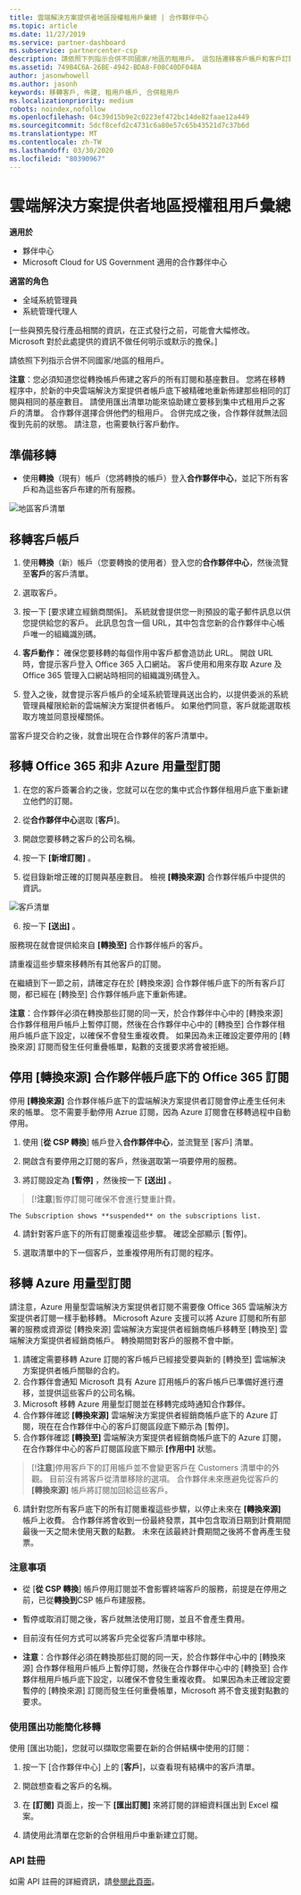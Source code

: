 ```yaml
---
title: 雲端解決方案提供者地區授權租用戶彙總 | 合作夥伴中心
ms.topic: article
ms.date: 11/27/2019
ms.service: partner-dashboard
ms.subservice: partnercenter-csp
description: 請依照下列指示合併不同國家/地區的租用戶。 這包括遷移客戶帳戶和客戶訂閱的步驟。
ms.assetid: 749B4C6A-26BE-4942-BDA8-F08C40DF048A
author: jasonwhowell
ms.author: jasonh
keywords: 移轉客戶, 佈建, 租用戶帳戶, 合併租用戶
ms.localizationpriority: medium
robots: noindex,nofollow
ms.openlocfilehash: 04c39d15b9e2c0223ef472bc14de82faae12a449
ms.sourcegitcommit: 5dcf8cefd2c4731c6a80e57c65b43521d7c37b6d
ms.translationtype: MT
ms.contentlocale: zh-TW
ms.lasthandoff: 03/30/2020
ms.locfileid: "80390967"
---
```

# <a name="csp-regional-authorization-tenant-consolidation"></a>雲端解決方案提供者地區授權租用戶彙總

**適用於**

-  夥伴中心
-  Microsoft Cloud for US Government 適用的合作夥伴中心

**適當的角色**

- 全域系統管理員
- 系統管理代理人

\[一些與預先發行產品相關的資訊，在正式發行之前，可能會大幅修改。 Microsoft 對於此處提供的資訊不做任何明示或默示的擔保。\]

請依照下列指示合併不同國家/地區的租用戶。

**注意**：您必須知道您從轉換帳戶佈建之客戶的所有訂閱和基座數目。 您將在移轉程序中，於新的中央雲端解決方案提供者帳戶底下被精確地重新佈建那些相同的訂閱與相同的基座數目。 請使用匯出清單功能來協助建立要移到集中式租用戶之客戶的清單。 合作夥伴選擇合併他們的租用戶。 合併完成之後，合作夥伴就無法回復到先前的狀態。 請注意，也需要執行客戶動作。



## <a name="prepare-for-migration"></a>準備移轉


-   使用**轉換**（現有）帳戶（您將轉換的帳戶）登入**合作夥伴中心**，並記下所有客戶和為這些客戶布建的所有服務。

![地區客戶清單](images/regionalcustomer1.png)

## <a name="migrate-customer-accounts"></a>移轉客戶帳戶


1.  使用**轉換**（新）帳戶（您要轉換的使用者）登入您的**合作夥伴中心**，然後流覽至**客戶**的客戶清單。

2.  選取客戶。

3.  按一下 \[要求建立經銷商關係\]。 系統就會提供您一則預設的電子郵件訊息以供您提供給您的客戶。 此訊息包含一個 URL，其中包含您新的合作夥伴中心帳戶唯一的組織識別碼。

4.  **客戶動作：** 確保您要移轉的每個作用中客戶都會造訪此 URL。 開啟 URL 時，會提示客戶登入 Office 365 入口網站。 客戶使用和用來存取 Azure 及 Office 365 管理入口網站時相同的組織識別碼登入。

5.  登入之後，就會提示客戶帳戶的全域系統管理員送出合約，以提供委派的系統管理員權限給新的雲端解決方案提供者帳戶。 如果他們同意，客戶就能選取核取方塊並同意授權關係。

當客戶提交合約之後，就會出現在合作夥伴的客戶清單中。

## <a name="migrating-office-365-and-non-azure-usage-based-subscriptions"></a>移轉 Office 365 和非 Azure 用量型訂閱


1.  在您的客戶簽署合約之後，您就可以在您的集中式合作夥伴租用戶底下重新建立他們的訂閱。

2.  從**合作夥伴中心**選取 [**客戶**]。

3.  開啟您要移轉之客戶的公司名稱。

4.  按一下 **\[新增訂閱\]** 。

5.  從目錄新增正確的訂閱與基座數目。 檢視 **\[轉換來源\]** 合作夥伴帳戶中提供的資訊。

![客戶清單](images/regionalcustomer2.png)

6.  按一下 **\[送出\]** 。

服務現在就會提供給來自 **\[轉換至\]** 合作夥伴帳戶的客戶。

請重複這些步驟來移轉所有其他客戶的訂閱。

在繼續到下一節之前，請確定存在於 \[轉換來源\] 合作夥伴帳戶底下的所有客戶訂閱，都已經在 \[轉換至\] 合作夥伴帳戶底下重新佈建。

**注意**：合作夥伴必須在轉換那些訂閱的同一天，於合作夥伴中心中的 \[轉換來源\] 合作夥伴租用戶帳戶上暫停訂閱，然後在合作夥伴中心中的 \[轉換至\] 合作夥伴租用戶帳戶底下設定，以確保不會發生重複收費。 如果因為未正確設定要停用的 \[轉換來源\] 訂閱而發生任何重疊帳單，點數的支援要求將會被拒絕。



## <a name="disabling-the-office-365-subscriptions-under-the-transitioning-from-partner-account"></a>停用 \[轉換來源\] 合作夥伴帳戶底下的 Office 365 訂閱


停用 **\[轉換來源\]** 合作夥伴帳戶底下的雲端解決方案提供者訂閱會停止產生任何未來的帳單。 您不需要手動停用 Azrue 訂閱，因為 Azure 訂閱會在移轉過程中自動停用。

1.  使用 [**從 CSP 轉換**] 帳戶登入**合作夥伴中心**，並流覽至 [客戶] 清單。

2.  開啟含有要停用之訂閱的客戶，然後選取第一項要停用的服務。
3.  將訂閱設定為 **\[暫停\]** ，然後按一下 **\[送出\]** 。

 >[!**注意**]暫停訂閱可確保不會進行雙重計費。



~~~
The Subscription shows **suspended** on the subscriptions list.
~~~

4.  請針對客戶底下的所有訂閱重複這些步驟。 確認全部顯示 \[暫停\]。

5.  選取清單中的下一個客戶，並重複停用所有訂閱的程序。

## <a name="migrating-azure-usage-based-subscriptions"></a>移轉 Azure 用量型訂閱


請注意，Azure 用量型雲端解決方案提供者訂閱不需要像 Office 365 雲端解決方案提供者訂閱一樣手動移轉。 Microsoft Azure 支援可以將 Azure 訂閱和所有部署的服務或資源從 \[轉換來源\] 雲端解決方案提供者經銷商帳戶移轉至 \[轉換至\] 雲端解決方案提供者經銷商帳戶。 轉換期間對客戶的服務不會中斷。

1.  請確定需要移轉 Azure 訂閱的客戶帳戶已經接受要與新的 \[轉換至\] 雲端解決方案提供者帳戶關聯的合約。
2.  合作夥伴會通知 Microsoft 具有 Azure 訂用帳戶的客戶帳戶已準備好進行遷移，並提供這些客戶的公司名稱。
3.  Microsoft 移轉 Azure 用量型訂閱並在移轉完成時通知合作夥伴。
4.  合作夥伴確認 **\[轉換來源\]** 雲端解決方案提供者經銷商帳戶底下的 Azure 訂閱，現在在合作夥伴中心的客戶訂閱區段底下顯示為 \[暫停\]。
5.  合作夥伴確認 **\[轉換至\]** 雲端解決方案提供者經銷商帳戶底下的 Azure 訂閱，在合作夥伴中心的客戶訂閱區段底下顯示 **\[作用中\]** 狀態。

>[!**注意**]停用客戶下的訂用帳戶並不會變更客戶在 Customers 清單中的外觀。 目前沒有將客戶從清單移除的選項。 合作夥伴未來應避免從客戶的 **\[轉換來源\]** 帳戶將訂閱加回給這些客戶。



6.  請針對您所有客戶底下的所有訂閱重複這些步驟，以停止未來在 **\[轉換來源\]** 帳戶上收費。 合作夥伴將會收到一份最終發票，其中包含取消日期到計費期間最後一天之間未使用天數的點數。 未來在該最終計費期間之後將不會再產生發票。

### <a name="notes"></a>注意事項

-   從 [**從 CSP 轉換**] 帳戶停用訂閱並不會影響終端客戶的服務，前提是在停用之前，已從**轉換到**CSP 帳戶布建服務。

-   暫停或取消訂閱之後，客戶就無法使用訂閱，並且不會產生費用。

-   目前沒有任何方式可以將客戶完全從客戶清單中移除。

-   **注意**：合作夥伴必須在轉換那些訂閱的同一天，於合作夥伴中心中的 \[轉換來源\] 合作夥伴租用戶帳戶上暫停訂閱，然後在合作夥伴中心中的 \[轉換至\] 合作夥伴租用戶帳戶底下設定，以確保不會發生重複收費。 如果因為未正確設定要暫停的 \[轉換來源\] 訂閱而發生任何重疊帳單，Microsoft 將不會支援對點數的要求。



### <a name="simplify-migration-using-export"></a>使用匯出功能簡化移轉

使用 \[匯出功能\]，您就可以擷取您需要在新的合併結構中使用的訂閱：

1.  按一下 [合作夥伴中心] 上的 [**客戶**]，以查看現有結構中的客戶清單。

2.  開啟想查看之客戶的名稱。

3.  在 **\[訂閱\]** 頁面上，按一下 **\[匯出訂閱\]** 來將訂閱的詳細資料匯出到 Excel 檔案。

4.  請使用此清單在您新的合併租用戶中重新建立訂閱。

### <a name="api-registration"></a>API 註冊

如需 API 註冊的詳細資訊，請[參閱此頁面](https://go.microsoft.com/fwlink/?linkid=847990)。








